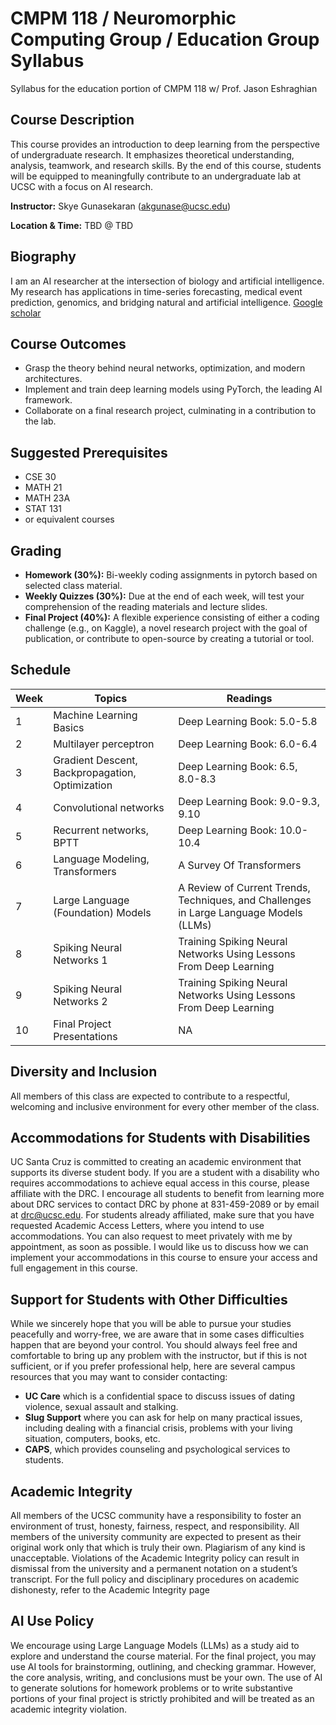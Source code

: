 # CMPM 118 / Neuromorphic Computing Group / Education Group Syllabus 
Syllabus for the education portion of CMPM 118 w/ Prof. Jason Eshraghian
## Course Description
This course provides an introduction to deep learning from the perspective of undergraduate research. It emphasizes theoretical understanding, analysis, teamwork, and research skills. By the end of this course, students will be equipped to meaningfully contribute to an undergraduate lab at UCSC with a focus on AI research.

**Instructor:** Skye Gunasekaran (akgunase@ucsc.edu)

**Location & Time:** TBD @ TBD 

## Biography
I am an AI researcher at the intersection of biology and artificial intelligence. My research has applications in time-series forecasting, medical event prediction, genomics, and bridging natural and artificial intelligence. [Google scholar](https://scholar.google.com/citations?user=R_XFG5EAAAAJ&hl=en)

## Course Outcomes 

* Grasp the theory behind neural networks, optimization, and modern architectures.
* Implement and train deep learning models using PyTorch, the leading AI framework.
* Collaborate on a final research project, culminating in a contribution to the lab.

## Suggested Prerequisites 

* CSE 30
* MATH 21
* MATH 23A
* STAT 131 
* or equivalent courses

## Grading

* **Homework (30%):** Bi-weekly coding assignments in pytorch based on selected class material.
* **Weekly Quizzes (30%):** Due at the end of each week, will test your comprehension of the reading materials and lecture slides. 
* **Final Project (40%):** A flexible experience consisting of either a coding challenge (e.g., on Kaggle), a novel research project with the goal of publication, or contribute to open-source by creating a tutorial or tool.

## Schedule 
| Week | Topics | Readings | 
| ---- | ------ | -------- |
| 1 | Machine Learning Basics | Deep Learning Book: 5.0-5.8 |
| 2 | Multilayer perceptron | Deep Learning Book: 6.0-6.4 |
| 3 | Gradient Descent, Backpropagation, Optimization | Deep Learning Book: 6.5, 8.0-8.3 |
| 4 | Convolutional networks | Deep Learning Book: 9.0-9.3, 9.10 |
| 5 | Recurrent networks, BPTT | Deep Learning Book: 10.0-10.4 |
| 6 | Language Modeling, Transformers | A Survey Of Transformers |
| 7 | Large Language (Foundation) Models | A Review of Current Trends, Techniques, and Challenges in Large Language Models (LLMs) |
| 8 | Spiking Neural Networks 1 | Training Spiking Neural Networks Using Lessons From Deep Learning |
| 9 | Spiking Neural Networks 2 | Training Spiking Neural Networks Using Lessons From Deep Learning | 
| 10 | Final Project Presentations | NA | 


## Diversity and Inclusion

All members of this class are expected to contribute to a respectful, welcoming and inclusive environment for every other member of the class.

## Accommodations for Students with Disabilities

UC Santa Cruz is committed to creating an academic environment that supports its diverse student body. If you are a student with a disability who requires accommodations to achieve equal access in this course, please affiliate with the DRC. I encourage all students to benefit from learning more about DRC services to contact DRC by phone at 831-459-2089 or by email at drc@ucsc.edu. For students already affiliated, make sure that you have requested Academic Access Letters, where you intend to use accommodations. You can also request to meet privately with me by appointment, as soon as possible. I would like us to discuss how we can implement your accommodations in this course to ensure your access and full engagement in this course.

## Support for Students with Other Difficulties

While we sincerely hope that you will be able to pursue your studies peacefully and worry-free, we are aware that in some cases difficulties happen that are beyond your control. You should always feel free and comfortable to bring up any problem with the instructor, but if this is not sufficient, or if you prefer professional help, here are several campus resources that you may want to consider contacting:

* **UC Care** which is a confidential space to discuss issues of dating violence, sexual assault and stalking.
* **Slug Support** where you can ask for help on many practical issues, including dealing with a financial crisis, problems with your living situation, computers, books, etc.
* **CAPS**, which provides counseling and psychological services to students.

## Academic Integrity
All members of the UCSC community have a responsibility to foster an environment of trust, honesty, fairness, respect, and responsibility. All members of the university community are expected to present as their original work only that which is truly their own. Plagiarism of any kind is unacceptable. Violations of the Academic Integrity policy can result in dismissal from the university and a permanent notation on a student’s transcript. For the full policy and disciplinary procedures on academic dishonesty, refer to the Academic Integrity page

## AI Use Policy
We encourage using Large Language Models (LLMs) as a study aid to explore and understand the course material. For the final project, you may use AI tools for brainstorming, outlining, and checking grammar. However, the core analysis, writing, and conclusions must be your own. The use of AI to generate solutions for homework problems or to write substantive portions of your final project is strictly prohibited and will be treated as an academic integrity violation.

